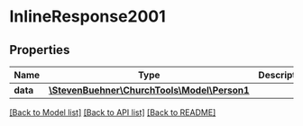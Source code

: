 # InlineResponse2001

## Properties
Name | Type | Description | Notes
------------ | ------------- | ------------- | -------------
**data** | [**\StevenBuehner\ChurchTools\Model\Person1**](Person1.md) |  | [optional] 

[[Back to Model list]](../../README.md#documentation-for-models) [[Back to API list]](../../README.md#documentation-for-api-endpoints) [[Back to README]](../../README.md)

